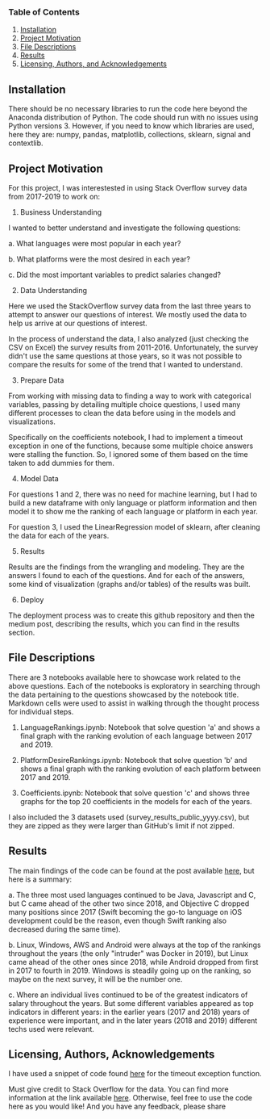 
### Table of Contents

1. [Installation](#installation)
2. [Project Motivation](#motivation)
3. [File Descriptions](#files)
4. [Results](#results)
5. [Licensing, Authors, and Acknowledgements](#licensing)

## Installation <a name="installation"></a>

There should be no necessary libraries to run the code here beyond the Anaconda distribution of Python.  The code should run with no issues using Python versions 3. However, if you need to know which libraries are used, here they are: numpy, pandas, matplotlib, collections, sklearn, signal and contextlib.

## Project Motivation<a name="motivation"></a>

For this project, I was interestested in using Stack Overflow survey data from 2017-2019 to work on:

1. Business Understanding

I wanted to better understand and investigate the following questions:

a. What languages were most popular in each year?

b. What platforms were the most desired in each year?

c. Did the most important variables to predict salaries changed?

2. Data Understanding

Here we used the StackOverflow survey data from the last three years to attempt to answer our questions of interest. We mostly used the data to help us arrive at our questions of interest.

In the process of understand the data, I also analyzed (just checking the CSV on Excel) the survey results from 2011-2016. Unfortunately, the survey didn't use the same questions at those years, so it was not possible to compare the results for some of the trend that I wanted to understand.

3. Prepare Data

From working with missing data to finding a way to work with categorical variables, passing by detailing multiple choice questions, I used many different processes to clean the data before using in the models and visualizations.

Specifically on the coefficients notebook, I had to implement a timeout exception in one of the functions, because some multiple choice answers were stalling the function. So, I ignored some of them based on the time taken to add dummies for them.

4. Model Data

For questions 1 and 2, there was no need for machine learning, but I had to build a new dataframe with only language or platform information and then model it to show me the ranking of each language or platform in each year.

For question 3, I used the LinearRegression model of sklearn, after cleaning the data for each of the years.

5. Results

Results are the findings from the wrangling and modeling. They are the answers I found to each of the questions. And for each of the answers, some kind of visualization (graphs and/or tables) of the results was built.

6. Deploy

The deployment process was to create this github repository and then the medium post, describing the results, which you can find in the results section.

## File Descriptions <a name="files"></a>

There are 3 notebooks available here to showcase work related to the above questions.  Each of the notebooks is exploratory in searching through the data pertaining to the questions showcased by the notebook title.  Markdown cells were used to assist in walking through the thought process for individual steps.

1. LanguageRankings.ipynb: Notebook that solve question 'a' and shows a final graph with the ranking evolution of each language between 2017 and 2019.

2. PlatformDesireRankings.ipynb: Notebook that solve question 'b' and shows a final graph with the ranking evolution of each platform between 2017 and 2019.

3. Coefficients.ipynb: Notebook that solve question 'c' and shows three graphs for the top 20 coefficients in the models for each of the years.

I also included the 3 datasets used (survey_results_public_yyyy.csv), but they are zipped as they were larger than GitHub's limit if not zipped.

## Results<a name="results"></a>

The main findings of the code can be found at the post available [here](https://medium.com/@madoreiraluizrv30/what-were-the-programming-trends-of-the-last-years-8c60d9225772), but here is a summary:

a. The three most used languages continued to be Java, Javascript and C, but C came ahead of the other two since 2018, and Objective C dropped many positions since 2017 (Swift becoming the go-to language on iOS development could be the reason, even though Swift ranking also decreased during the same time).

b. Linux, Windows, AWS and Android were always at the top of the rankings throughout the years (the only "intruder" was Docker in 2019), but Linux came ahead of the other ones since 2018, while Android dropped from first in 2017 to fourth in 2019. Windows is steadily going up on the ranking, so maybe on the next survey, it will be the number one.

c. Where an individual lives continued to be of the greatest indicators of salary throughout the years. But some different variables appeared as top indicators in different years: in the earlier years (2017 and 2018) years of experience were important, and in the later years (2018 and 2019) different techs used were relevant.

## Licensing, Authors, Acknowledgements<a name="licensing"></a>

I have used a snippet of code found [here](https://stackoverflow.com/questions/366682/how-to-limit-execution-time-of-a-function-call-in-python) for the timeout exception function.

Must give credit to Stack Overflow for the data.  You can find more information at the link available [here](https://insights.stackoverflow.com/survey).  Otherwise, feel free to use the code here as you would like! And you have any feedback, please share



